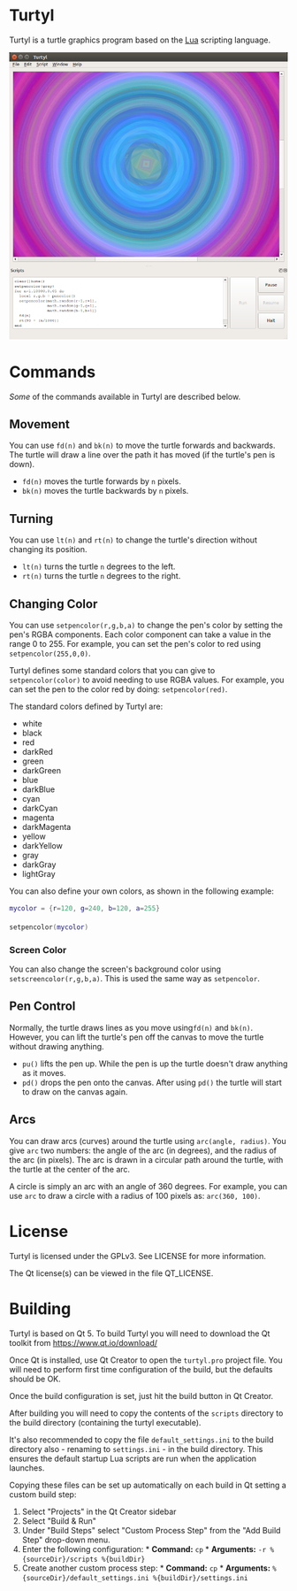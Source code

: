 # Turtyl

Turtyl is a turtle graphics program based on the [Lua](http://www.lua.org)
scripting language.

![Image of Turtyl](turtyl-screenshot.png)

# Commands

_Some_ of the commands available in Turtyl are described below.

## Movement

You can use ``fd(n)`` and ``bk(n)`` to move the turtle forwards and backwards.
The turtle will draw a line over the path it has moved (if the turtle's pen is
down).
  * ``fd(n)`` moves the turtle forwards by ``n`` pixels.
  * ``bk(n)`` moves the turtle backwards by ``n`` pixels.

## Turning

You can use ``lt(n)`` and ``rt(n)`` to change the turtle's direction without
changing its position.
  * ``lt(n)`` turns the turtle ``n`` degrees to the left.
  * ``rt(n)`` turns the turtle ``n`` degrees to the right.

## Changing Color

You can use ``setpencolor(r,g,b,a)`` to change the pen's color by setting the
pen's RGBA components. Each color component can take a value in the range 0 to
255. For example, you can set the pen's color to red using ``setpencolor(255,0,0)``.

Turtyl defines some standard colors that you can give to ``setpencolor(color)``
to avoid needing to use RGBA values. For example, you can set the pen to the
color red by doing: ``setpencolor(red)``. 

The standard colors defined by Turtyl are:
  * white
  * black
  * red
  * darkRed
  * green
  * darkGreen
  * blue
  * darkBlue
  * cyan
  * darkCyan
  * magenta
  * darkMagenta
  * yellow
  * darkYellow
  * gray
  * darkGray
  * lightGray

You can also define your own colors, as shown in the following example:
```lua
mycolor = {r=120, g=240, b=120, a=255}

setpencolor(mycolor)
```

### Screen Color

You can also change the screen's background color using ``setscreencolor(r,g,b,a)``.
This is used the same way as ``setpencolor``.

## Pen Control

Normally, the turtle draws lines as you move using``fd(n)`` and ``bk(n)``.
However, you can lift the turtle's pen off the canvas to move the turtle
without drawing anything. 

  * ``pu()`` lifts the pen up. While the pen is up the turtle doesn't draw anything
    as it moves.
  * ``pd()`` drops the pen onto the canvas. After using ``pd()`` the turtle
    will start to draw on the canvas again.
    
## Arcs

You can draw arcs (curves) around the turtle using ``arc(angle, radius)``.
You give ``arc`` two numbers: the angle of the arc (in degrees), and the radius
of the arc (in pixels). The arc is drawn in a circular path around the turtle,
with the turtle at the center of the arc.

A circle is simply an arc with an angle of 360 degrees. For example, you can use 
``arc`` to draw a circle with a radius of 100 pixels as: ``arc(360, 100)``.


# License

Turtyl is licensed under the GPLv3. See LICENSE for more information.

The Qt license(s) can be viewed in the file QT_LICENSE.


# Building

Turtyl is based on Qt 5. To build Turtyl you will need to download the Qt toolkit
from https://www.qt.io/download/

Once Qt is installed, use Qt Creator to open the ``turtyl.pro`` project file.
You will need to perform first time configuration of the build, but the defaults
should be OK.

Once the build configuration is set, just hit the build button in Qt Creator.

After building you will need to copy the contents of the ``scripts`` directory
to the build directory (containing the turtyl executable).

It's also recommended to copy the file ``default_settings.ini`` to the build
directory also - renaming to ``settings.ini`` - in the build directory. This
ensures the default startup Lua scripts are run when the application launches.

Copying these files can be set up automatically on each build in Qt setting
a custom build step:
  1. Select "Projects" in the Qt Creator sidebar
  2. Select "Build & Run"
  3. Under "Build Steps" select "Custom Process Step" from the "Add Build Step"
     drop-down menu.
  4. Enter the following configuration:
    * **Command:** ``cp``
    * **Arguments:** ``-r %{sourceDir}/scripts %{buildDir}``
  5. Create another custom process step:
    * **Command:** ``cp``
    * **Arguments:** ``%{sourceDir}/default_settings.ini %{buildDir}/settings.ini``
     
